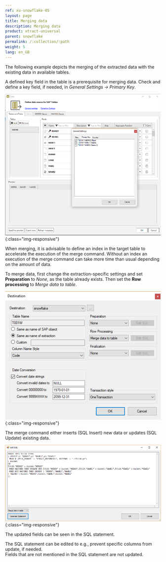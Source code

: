 ```yaml
---
ref: xu-snowflake-05
layout: page
title: Merging data
description: Merging data
product: xtract-universal
parent: snowflake
permalink: /:collection/:path
weight: 5
lang: en_GB
---
```

The following example depicts the merging of the extracted data with the existing data in available tables.<br>

A defined key field in the table is a prerequisite for merging data. Check and define a key field, if needed, in *General Settings -> Primary Key*.

![Snowflake-Extraction-Primary-Key](/img/content/xu/snowflake/snowflake-t001w-primary-key.png){:class="img-responsive"}

When merging, it is advisable to define an index in the target table to accelerate the execution of the merge command.
Without an index an execution of the merge command can take more time than usual depending on the amount of data.

To merge data, first change the extraction-specific settings and set **Preparation** to *None*, as the table already exists.
Then set the **Row processing** to *Merge data to table*.

![Snowflake-Extraction-Specific-Settings-Merge-T001w](/img/content/xu/snowflake/snowflake-t001w-Extraction-Specific-Settings-Merge.png){:class="img-responsive"}

The merge command either inserts (SQL Insert) new data or updates (SQL Update) existing data.<br> 

![Snowflake-Custom-SQL-Merge](/img/content/xu/snowflake/snowflake-t001w-Custom-SQL-Merge.png){:class="img-responsive"}

The updated fields can be seen in the SQL statement. <br>

The SQL statement can be edited to e.g., prevent specific columns from update, if needed. <br>
Fields that are not mentioned in the SQL statement are not updated.
